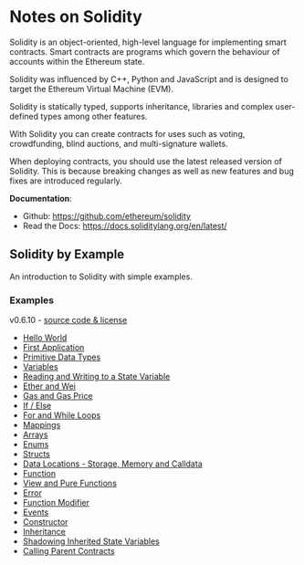# Notes on Solidity  
Solidity is an object-oriented, high-level language for implementing smart contracts. Smart contracts are programs which govern the behaviour of accounts within the Ethereum state.  

Solidity was influenced by C++, Python and JavaScript and is designed to target the Ethereum Virtual Machine (EVM).  

Solidity is statically typed, supports inheritance, libraries and complex user-defined types among other features.  

With Solidity you can create contracts for uses such as voting, crowdfunding, blind auctions, and multi-signature wallets.  

When deploying contracts, you should use the latest released version of Solidity. This is because breaking changes as well as new features and bug fixes are introduced regularly.  

**Documentation**:  
* Github: https://github.com/ethereum/solidity
* Read the Docs: https://docs.soliditylang.org/en/latest/


## Solidity by Example  
An introduction to Solidity with simple examples.  

### Examples
v0.6.10 - [source code & license](https://github.com/solidity-by-example/solidity-by-example.github.io)  
* [Hello World](./src/0.6/00_hello-world)  
* [First Application](./src/0.6/01_first-app)
* [Primitive Data Types](./src/0.6/02_primitives)
* [Variables](./src/0.6/03_variables)
* [Reading and Writing to a State Variable](./src/0.6/04_state-variables)
* [Ether and Wei](./src/0.6/05_ether-units)
* [Gas and Gas Price](./src/0.6/06_gas)
* [If / Else](./src/0.6/07_if-else)
* [For and While Loops](./src/0.6/08_loops)
* [Mappings](./src/0.6/09_mapping)
* [Arrays](./src/0.6/10_array)
* [Enums](./src/0.6/11_enum)
* [Structs](./src/0.6/12_structs)
* [Data Locations - Storage, Memory and Calldata](./src/0.6/13_data-locations)
* [Function](./src/0.6/14_function)
* [View and Pure Functions](./src/0.6/15_view-and-pure-functions)
* [Error](./src/0.6/16_error)
* [Function Modifier](./src/0.6/17_function-modifier)
* [Events](./src/0.6/18_events)
* [Constructor](./src/0.6/19_constructor)
* [Inheritance](./src/0.6/20_inheritance)
* [Shadowing Inherited State Variables](./src/0.6/21_shadowing-inherited-state-variables)
* [Calling Parent Contracts](./src/0.6/22_super)